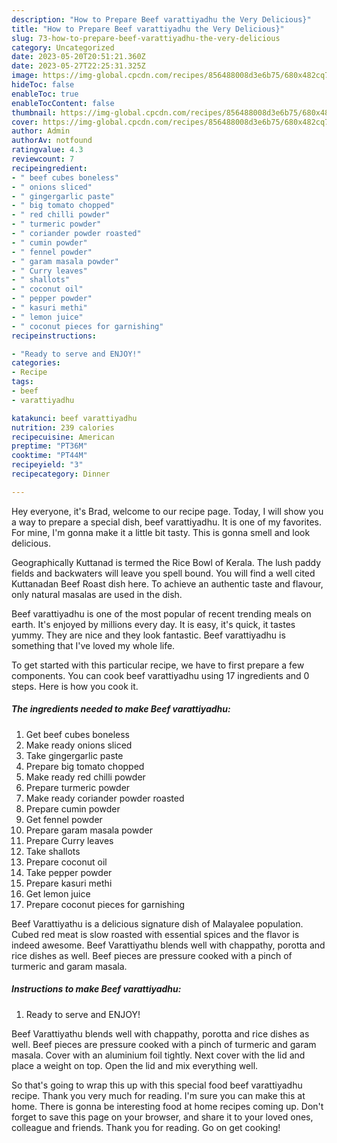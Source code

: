 ```yaml
---
description: "How to Prepare Beef varattiyadhu the Very Delicious}"
title: "How to Prepare Beef varattiyadhu the Very Delicious}"
slug: 73-how-to-prepare-beef-varattiyadhu-the-very-delicious
category: Uncategorized
date: 2023-05-20T20:51:21.360Z
date: 2023-05-27T22:25:31.325Z
image: https://img-global.cpcdn.com/recipes/856488008d3e6b75/680x482cq70/beef-varattiyadhu-recipe-main-photo.jpg
hideToc: false
enableToc: true
enableTocContent: false
thumbnail: https://img-global.cpcdn.com/recipes/856488008d3e6b75/680x482cq70/beef-varattiyadhu-recipe-main-photo.jpg
cover: https://img-global.cpcdn.com/recipes/856488008d3e6b75/680x482cq70/beef-varattiyadhu-recipe-main-photo.jpg
author: Admin
authorAv: notfound
ratingvalue: 4.3
reviewcount: 7
recipeingredient:
- " beef cubes boneless"
- " onions sliced"
- " gingergarlic paste"
- " big tomato chopped"
- " red chilli powder"
- " turmeric powder"
- " coriander powder roasted"
- " cumin powder"
- " fennel powder"
- " garam masala powder"
- " Curry leaves"
- " shallots"
- " coconut oil"
- " pepper powder"
- " kasuri methi"
- " lemon juice"
- " coconut pieces for garnishing"
recipeinstructions:

- "Ready to serve and ENJOY!"
categories:
- Recipe
tags:
- beef
- varattiyadhu

katakunci: beef varattiyadhu 
nutrition: 239 calories
recipecuisine: American
preptime: "PT36M"
cooktime: "PT44M"
recipeyield: "3"
recipecategory: Dinner

---
```



Hey everyone, it's Brad, welcome to our recipe page. Today, I will show you a way to prepare a special dish, beef varattiyadhu. It is one of my favorites. For mine, I'm gonna make it a little bit tasty. This is gonna smell and look delicious.

Geographically Kuttanad is termed the Rice Bowl of Kerala. The lush paddy fields and backwaters will leave you spell bound. You will find a well cited Kuttanadan Beef Roast dish here. To achieve an authentic taste and flavour, only natural masalas are used in the dish.

Beef varattiyadhu is one of the most popular of recent trending meals on earth. It's enjoyed by millions every day. It is easy, it's quick, it tastes yummy. They are nice and they look fantastic. Beef varattiyadhu is something that I've loved my whole life.


To get started with this particular recipe, we have to first prepare a few components. You can cook beef varattiyadhu using 17 ingredients and 0 steps. Here is how you cook it.

<!--inarticleads1-->

##### The ingredients needed to make Beef varattiyadhu:

1. Get  beef cubes boneless
1. Make ready  onions sliced
1. Take  gingergarlic paste
1. Prepare  big tomato chopped
1. Make ready  red chilli powder
1. Prepare  turmeric powder
1. Make ready  coriander powder roasted
1. Prepare  cumin powder
1. Get  fennel powder
1. Prepare  garam masala powder
1. Prepare  Curry leaves
1. Take  shallots
1. Prepare  coconut oil
1. Take  pepper powder
1. Prepare  kasuri methi
1. Get  lemon juice
1. Prepare  coconut pieces for garnishing


Beef Varattiyathu is a delicious signature dish of Malayalee population. Cubed red meat is slow roasted with essential spices and the flavor is indeed awesome. Beef Varattiyathu blends well with chappathy, porotta and rice dishes as well. Beef pieces are pressure cooked with a pinch of turmeric and garam masala. 

<!--inarticleads2-->

##### Instructions to make Beef varattiyadhu:


1. Ready to serve and ENJOY!

Beef Varattiyathu blends well with chappathy, porotta and rice dishes as well. Beef pieces are pressure cooked with a pinch of turmeric and garam masala. Cover with an aluminium foil tightly. Next cover with the lid and place a weight on top. Open the lid and mix everything well. 

So that's going to wrap this up with this special food beef varattiyadhu recipe. Thank you very much for reading. I'm sure you can make this at home. There is gonna be interesting food at home recipes coming up. Don't forget to save this page on your browser, and share it to your loved ones, colleague and friends. Thank you for reading. Go on get cooking!
